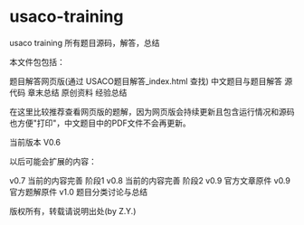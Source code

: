 usaco-training
==============

usaco training 所有题目源码，解答，总结

本文件包包括：

题目解答网页版(通过 USACO题目解答_index.html 查找)
中文题目与题目解答
源代码
章末总结
原创资料
经验总结

在这里比较推荐查看网页版的题解，因为网页版会持续更新且包含运行情况和源码也方便"打印"，中文题目中的PDF文件不会再更新。

当前版本 V0.6

以后可能会扩展的内容：

v0.7 当前的内容完善 阶段1
v0.8 当前的内容完善 阶段2
v0.9 官方文章原件
v0.9 官方题解原件
v1.0 题目分类讨论与总结

版权所有，转载请说明出处(by Z.Y.) 
